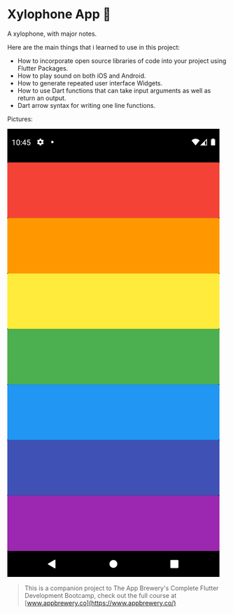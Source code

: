 # Xylophone App 🎹

A xylophone, with major notes.

Here are the main things that i learned to use in this project:

- How to incorporate open source libraries of code into your project using Flutter Packages.
- How to play sound on both iOS and Android.
- How to generate repeated user interface Widgets.
- How to use Dart functions that can take input arguments as well as return an output.
- Dart arrow syntax for writing one line functions.

Pictures:

<img src="https://github.com/Selmeny/xylophone_app/blob/master/images/xylophone.png">

>This is a companion project to The App Brewery's Complete Flutter Development Bootcamp, check out the full course at [www.appbrewery.co](https://www.appbrewery.co/)
